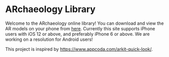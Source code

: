 # ARchaeology Library
Welcome to the ARchaeology online library!
You can download and view the AR models on your phone from [here](https://lili0824.github.io/ARchaeology/).
Currently this site supports iPhone users with iOS 12 or above, and preferably iPhone 6 or above.
We are working on a resolution for Android users!

This project is inspired by https://www.appcoda.com/arkit-quick-look/.
